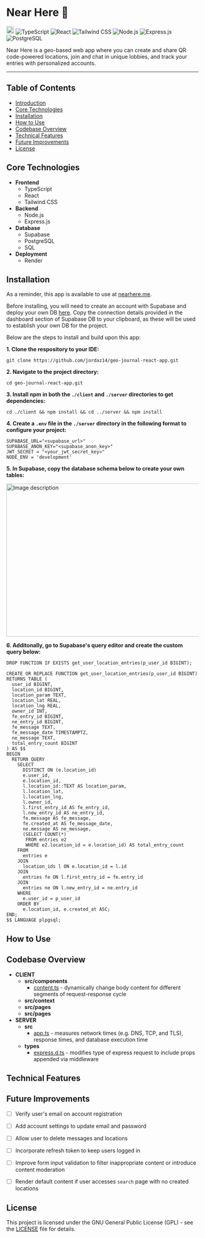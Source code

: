 # Near Here 📍
<a href='http://www.recurse.com' title='Made with love at the Recurse Center'><img src='https://cloud.githubusercontent.com/assets/2883345/11325206/336ea5f4-9150-11e5-9e90-d86ad31993d8.png' height='20px'/></a>
![TypeScript](https://img.shields.io/badge/TypeScript-007ACC?logo=typescript&logoColor=white)
![React](https://img.shields.io/badge/React-61DAFB?logo=react&logoColor=black)
![Tailwind CSS](https://img.shields.io/badge/Tailwind_CSS-06B6D4?logo=tailwindcss&logoColor=white)
![Node.js](https://img.shields.io/badge/Node.js-339933?logo=node.js&logoColor=white)
![Express.js](https://img.shields.io/badge/Express.js-000000?logo=express&logoColor=white)
![PostgreSQL](https://img.shields.io/badge/PostgreSQL-336791?logo=postgresql&logoColor=white)

Near Here is a geo-based web app where you can create and share QR code-powered locations, join and chat in unique lobbies, and track your entries with personalized accounts. 

<hr>

## Table of Contents
- [Introduction](#near-here-)
- [Core Technologies](#core-technologies)
- [Installation](#installation)
- [How to Use](#how-to-use)
- [Codebase Overview](#codebase-overview)
- [Technical Features](#technical-features)
- [Future Improvements](#future-improvements)
- [License](#license)

## Core Technologies

- **Frontend**
  - TypeScript
  - React
  - Tailwind CSS
- **Backend**
  - Node.js
  - Express.js
- **Database**
  - Supabase
  - PostgreSQL
  - SQL
- **Deployment**
  - Render

## Installation

As a reminder, this app is available to use at [nearhere.me](https://nearhere.me/).

Before installing, you will need to create an account with Supabase and deploy your own DB [here](https://supabase.com/dashboard/projects). Copy the connection details provided in the dashboard section of Supabase DB to your clipboard, as these will be used to establish your own DB for the project.

Below are the steps to install and build upon this app:

**1. Clone the respository to your IDE:**
```
git clone https://github.com/jordaz14/geo-journal-react-app.git
```
**2. Navigate to the project directory:**
```
cd geo-journal-react-app.git
```
**3. Install npm in both the `./client` and `./server` directories to get dependencies:**
```
cd ./client && npm install && cd ../server && npm install
```
**4. Create a `.env` file in the `./server` directory in the following format to configure your project:**
```
SUPABASE_URL="<supabase_url>"
SUPABASE_ANON_KEY="<supabase_anon_key>"
JWT_SECRET = "<your_jwt_secret_key>"
NODE_ENV = 'development'
```
**5. In Supabase, copy the database schema below to create your own tables:**

<img src="https://github.com/user-attachments/assets/e7ae0e86-72dc-400a-aac5-e9efbe1654ea" alt="Image description" width="600" height="400">


**6. Additonally, go to Supabase's query editor and create the custom query below:**
```
DROP FUNCTION IF EXISTS get_user_location_entries(p_user_id BIGINT);

CREATE OR REPLACE FUNCTION get_user_location_entries(p_user_id BIGINT)
RETURNS TABLE (
  user_id BIGINT,             
  location_id BIGINT,          
  location_param TEXT,         
  location_lat REAL,         
  location_lng REAL,        
  owner_id INT,             
  fe_entry_id BIGINT,       
  ne_entry_id BIGINT,          
  fe_message TEXT,    
  fe_message_date TIMESTAMPTZ,         
  ne_message TEXT,             
  total_entry_count BIGINT      
) AS $$
BEGIN
  RETURN QUERY 
    SELECT 
      DISTINCT ON (e.location_id) 
      e.user_id, 
      e.location_id, 
      l.location_id::TEXT AS location_param,
      l.location_lat, 
      l.location_lng, 
      l.owner_id, 
      l.first_entry_id AS fe_entry_id, 
      l.new_entry_id AS ne_entry_id, 
      fe.message AS fe_message, 
      fe.created_at AS fe_message_date,
      ne.message AS ne_message,
      (SELECT COUNT(*) 
       FROM entries e2 
       WHERE e2.location_id = e.location_id) AS total_entry_count
    FROM 
      entries e
    JOIN 
      location_ids l ON e.location_id = l.id
    JOIN 
      entries fe ON l.first_entry_id = fe.entry_id
    JOIN 
      entries ne ON l.new_entry_id = ne.entry_id
    WHERE 
      e.user_id = p_user_id
    ORDER BY 
      e.location_id, e.created_at ASC;
END;
$$ LANGUAGE plpgsql;

```

## How to Use

## Codebase Overview

- **CLIENT**
  - **src/components**
    - [content.ts](./client/src/content.ts) - dynamically change body content for different segments of request-response cycle
  - **src/context**
  - **src/pages**
  - **src/pages** 
- **SERVER**
  - **src**
    - [app.ts](./server/src/app.ts) - measures network times (e.g. DNS, TCP, and TLS), response times, and database execution time
  - **types**
    - [express.d.ts](./server/types/express.d.ts) - modifies type of express request to include props appended via middleware

## Technical Features

## Future Improvements
- [ ] Verify user's email on account registration
- [ ] Add account settings to update email and password
- [ ] Allow user to delete messages and locations
- [ ] Incorporate refresh token to keep users logged in
- [ ] Improve form input validation to filter inappropriate content or introduce content moderation
- [ ] Render default content if user accesses `search` page with no created locations


## License
This project is licensed under the GNU General Public License (GPL) - see the [LICENSE](./LICENSE) file for details.
